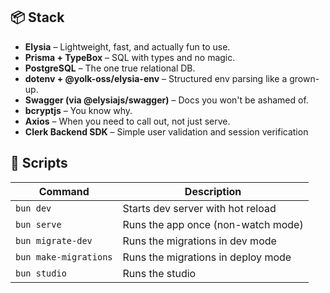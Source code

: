 ## 📦 Stack

* **Elysia** – Lightweight, fast, and actually fun to use.
* **Prisma + TypeBox** – SQL with types and no magic.
* **PostgreSQL** – The one true relational DB.
* **dotenv + @yolk-oss/elysia-env** – Structured env parsing like a grown-up.
* **Swagger (via @elysiajs/swagger)** – Docs you won't be ashamed of.
* **bcryptjs** – You know why.
* **Axios** – When you need to call out, not just serve.
* **Clerk Backend SDK** – Simple user validation and session verification

## 🚀 Scripts

| Command        | Description                             |
| -------------- | --------------------------------------- |
| `bun dev`   | Starts dev server with hot reload       |
| `bun serve` | Runs the app once (non-watch mode)      |
| `bun migrate-dev` | Runs the migrations in dev mode      |
| `bun make-migrations` | Runs the migrations in deploy mode
| `bun studio`| Runs the studio      |
